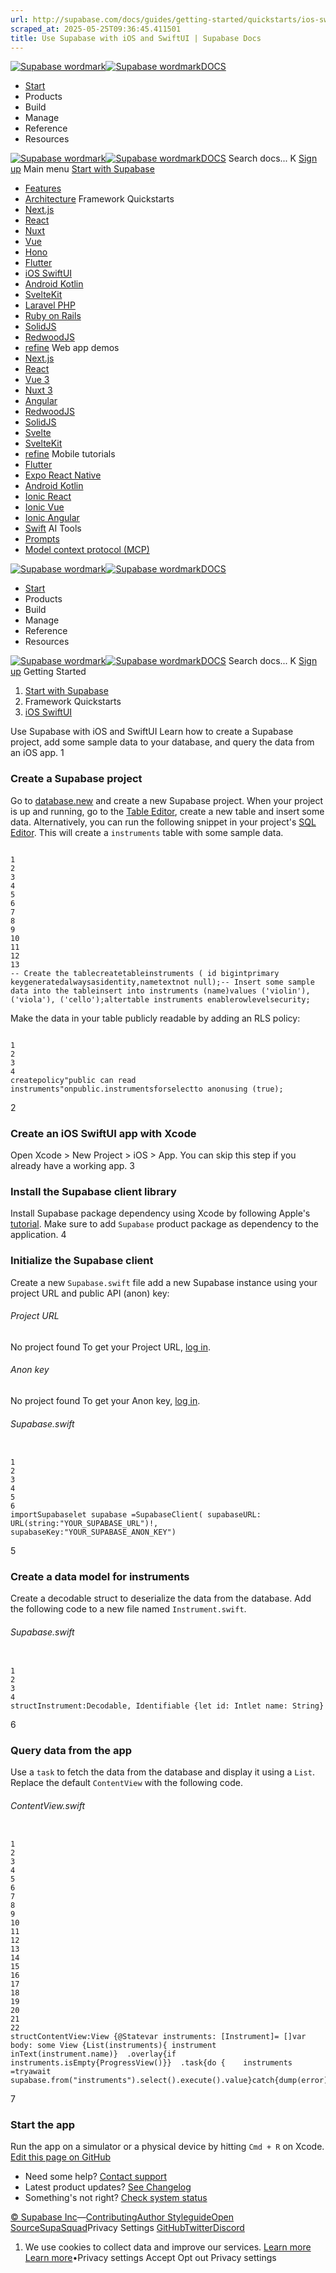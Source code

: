 ```yaml
---
url: http://supabase.com/docs/guides/getting-started/quickstarts/ios-swiftui
scraped_at: 2025-05-25T09:36:45.411501
title: Use Supabase with iOS and SwiftUI | Supabase Docs
---
```


[![Supabase wordmark](https://supabase.com/docs/_next/image?url=%2Fdocs%2Fsupabase-dark.svg&w=256&q=75)![Supabase wordmark](https://supabase.com/docs/_next/image?url=%2Fdocs%2Fsupabase-light.svg&w=256&q=75)DOCS](https://supabase.com/docs)
  * [Start](https://supabase.com/docs/guides/getting-started)
  * Products 
  * Build 
  * Manage 
  * Reference 
  * Resources 


[![Supabase wordmark](https://supabase.com/docs/_next/image?url=%2Fdocs%2Fsupabase-dark.svg&w=256&q=75)![Supabase wordmark](https://supabase.com/docs/_next/image?url=%2Fdocs%2Fsupabase-light.svg&w=256&q=75)DOCS](https://supabase.com/docs)
Search docs...
K
[Sign up](https://supabase.com/dashboard)
Main menu
[Start with Supabase](https://supabase.com/docs/guides/getting-started)
  * [Features](https://supabase.com/docs/guides/getting-started/features)
  * [Architecture](https://supabase.com/docs/guides/getting-started/architecture)
Framework Quickstarts
  * [Next.js](https://supabase.com/docs/guides/getting-started/quickstarts/nextjs)
  * [React](https://supabase.com/docs/guides/getting-started/quickstarts/reactjs)
  * [Nuxt](https://supabase.com/docs/guides/getting-started/quickstarts/nuxtjs)
  * [Vue](https://supabase.com/docs/guides/getting-started/quickstarts/vue)
  * [Hono](https://supabase.com/docs/guides/getting-started/quickstarts/hono)
  * [Flutter](https://supabase.com/docs/guides/getting-started/quickstarts/flutter)
  * [iOS SwiftUI](https://supabase.com/docs/guides/getting-started/quickstarts/ios-swiftui)
  * [Android Kotlin](https://supabase.com/docs/guides/getting-started/quickstarts/kotlin)
  * [SvelteKit](https://supabase.com/docs/guides/getting-started/quickstarts/sveltekit)
  * [Laravel PHP](https://supabase.com/docs/guides/getting-started/quickstarts/laravel)
  * [Ruby on Rails](https://supabase.com/docs/guides/getting-started/quickstarts/ruby-on-rails)
  * [SolidJS](https://supabase.com/docs/guides/getting-started/quickstarts/solidjs)
  * [RedwoodJS](https://supabase.com/docs/guides/getting-started/quickstarts/redwoodjs)
  * [refine](https://supabase.com/docs/guides/getting-started/quickstarts/refine)
Web app demos
  * [Next.js](https://supabase.com/docs/guides/getting-started/tutorials/with-nextjs)
  * [React](https://supabase.com/docs/guides/getting-started/tutorials/with-react)
  * [Vue 3](https://supabase.com/docs/guides/getting-started/tutorials/with-vue-3)
  * [Nuxt 3](https://supabase.com/docs/guides/getting-started/tutorials/with-nuxt-3)
  * [Angular](https://supabase.com/docs/guides/getting-started/tutorials/with-angular)
  * [RedwoodJS](https://supabase.com/docs/guides/getting-started/tutorials/with-redwoodjs)
  * [SolidJS](https://supabase.com/docs/guides/getting-started/tutorials/with-solidjs)
  * [Svelte](https://supabase.com/docs/guides/getting-started/tutorials/with-svelte)
  * [SvelteKit](https://supabase.com/docs/guides/getting-started/tutorials/with-sveltekit)
  * [refine](https://supabase.com/docs/guides/getting-started/tutorials/with-refine)
Mobile tutorials
  * [Flutter](https://supabase.com/docs/guides/getting-started/tutorials/with-flutter)
  * [Expo React Native](https://supabase.com/docs/guides/getting-started/tutorials/with-expo-react-native)
  * [Android Kotlin](https://supabase.com/docs/guides/getting-started/tutorials/with-kotlin)
  * [Ionic React](https://supabase.com/docs/guides/getting-started/tutorials/with-ionic-react)
  * [Ionic Vue](https://supabase.com/docs/guides/getting-started/tutorials/with-ionic-vue)
  * [Ionic Angular](https://supabase.com/docs/guides/getting-started/tutorials/with-ionic-angular)
  * [Swift](https://supabase.com/docs/guides/getting-started/tutorials/with-swift)
AI Tools
  * [Prompts](https://supabase.com/docs/guides/getting-started/ai-prompts)
  * [Model context protocol (MCP)](https://supabase.com/docs/guides/getting-started/mcp)


[![Supabase wordmark](https://supabase.com/docs/_next/image?url=%2Fdocs%2Fsupabase-dark.svg&w=256&q=75)![Supabase wordmark](https://supabase.com/docs/_next/image?url=%2Fdocs%2Fsupabase-light.svg&w=256&q=75)DOCS](https://supabase.com/docs)
  * [Start](https://supabase.com/docs/guides/getting-started)
  * Products 
  * Build 
  * Manage 
  * Reference 
  * Resources 


[![Supabase wordmark](https://supabase.com/docs/_next/image?url=%2Fdocs%2Fsupabase-dark.svg&w=256&q=75)![Supabase wordmark](https://supabase.com/docs/_next/image?url=%2Fdocs%2Fsupabase-light.svg&w=256&q=75)DOCS](https://supabase.com/docs)
Search docs...
K
[Sign up](https://supabase.com/dashboard)
Getting Started
  1. [Start with Supabase](https://supabase.com/docs/guides/getting-started)
  2. Framework Quickstarts
  3. [iOS SwiftUI](https://supabase.com/docs/guides/getting-started/quickstarts/ios-swiftui)


Use Supabase with iOS and SwiftUI
Learn how to create a Supabase project, add some sample data to your database, and query the data from an iOS app.
1
### Create a Supabase project
Go to [database.new](https://database.new) and create a new Supabase project.
When your project is up and running, go to the [Table Editor](https://supabase.com/dashboard/project/_/editor), create a new table and insert some data.
Alternatively, you can run the following snippet in your project's [SQL Editor](https://supabase.com/dashboard/project/_/sql/new). This will create a `instruments` table with some sample data.
```

1
2
3
4
5
6
7
8
9
10
11
12
13
-- Create the tablecreatetableinstruments ( id bigintprimary keygeneratedalwaysasidentity,nametextnot null);-- Insert some sample data into the tableinsert into instruments (name)values ('violin'), ('viola'), ('cello');altertable instruments enablerowlevelsecurity;

```

Make the data in your table publicly readable by adding an RLS policy:
```

1
2
3
4
createpolicy"public can read instruments"onpublic.instrumentsforselectto anonusing (true);

```

2
### Create an iOS SwiftUI app with Xcode
Open Xcode > New Project > iOS > App. You can skip this step if you already have a working app.
3
### Install the Supabase client library
Install Supabase package dependency using Xcode by following Apple's [tutorial](https://developer.apple.com/documentation/xcode/adding-package-dependencies-to-your-app).
Make sure to add `Supabase` product package as dependency to the application.
4
### Initialize the Supabase client
Create a new `Supabase.swift` file add a new Supabase instance using your project URL and public API (anon) key:
###### Project URL
No project found
To get your Project URL, [log in](https://supabase.com/dashboard).
###### Anon key
No project found
To get your Anon key, [log in](https://supabase.com/dashboard).
###### Supabase.swift
```

1
2
3
4
5
6
importSupabaselet supabase =SupabaseClient( supabaseURL: URL(string:"YOUR_SUPABASE_URL")!, supabaseKey:"YOUR_SUPABASE_ANON_KEY")

```

5
### Create a data model for instruments
Create a decodable struct to deserialize the data from the database.
Add the following code to a new file named `Instrument.swift`.
###### Supabase.swift
```

1
2
3
4
structInstrument:Decodable, Identifiable {let id: Intlet name: String}

```

6
### Query data from the app
Use a `task` to fetch the data from the database and display it using a `List`.
Replace the default `ContentView` with the following code.
###### ContentView.swift
```

1
2
3
4
5
6
7
8
9
10
11
12
13
14
15
16
17
18
19
20
21
22
structContentView:View {@Statevar instruments: [Instrument]= []var body: some View {List(instruments){ instrument inText(instrument.name)}  .overlay{if instruments.isEmpty{ProgressView()}}  .task{do {    instruments =tryawait supabase.from("instruments").select().execute().value}catch{dump(error)}}}}

```

7
### Start the app
Run the app on a simulator or a physical device by hitting `Cmd + R` on Xcode.
[Edit this page on GitHub ](https://github.com/supabase/supabase/blob/master/apps/docs/content/guides/getting-started/quickstarts/ios-swiftui.mdx)
  * Need some help?
[Contact support](https://supabase.com/support)
  * Latest product updates?
[See Changelog](https://supabase.com/changelog)
  * Something's not right?
[Check system status](https://status.supabase.com/)


[© Supabase Inc](https://supabase.com/)—[Contributing](https://github.com/supabase/supabase/blob/master/apps/docs/DEVELOPERS.md)[Author Styleguide](https://github.com/supabase/supabase/blob/master/apps/docs/CONTRIBUTING.md)[Open Source](https://supabase.com/open-source)[SupaSquad](https://supabase.com/supasquad)Privacy Settings
[GitHub](https://github.com/supabase/supabase)[Twitter](https://twitter.com/supabase)[Discord](https://discord.supabase.com/)
  1. We use cookies to collect data and improve our services. [Learn more](https://supabase.com/privacy#8-cookies-and-similar-technologies-used-on-our-european-services)
[Learn more](https://supabase.com/privacy#8-cookies-and-similar-technologies-used-on-our-european-services)•Privacy settings
Accept Opt out Privacy settings



